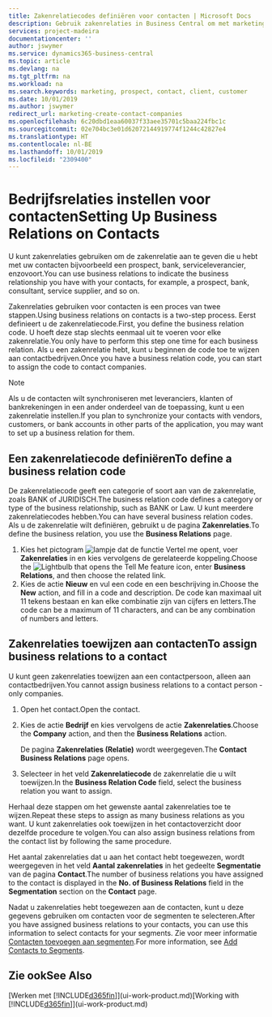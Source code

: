 ```yaml
---
title: Zakenrelatiecodes definiëren voor contacten | Microsoft Docs
description: Gebruik zakenrelaties in Business Central om met marketing te helpen en de zakenrelatie aan te geven die u hebt met uw prospects, cliënten, en klanten, bijvoorbeeld, een bank- of serviceleverancier.
services: project-madeira
documentationcenter: ''
author: jswymer
ms.service: dynamics365-business-central
ms.topic: article
ms.devlang: na
ms.tgt_pltfrm: na
ms.workload: na
ms.search.keywords: marketing, prospect, contact, client, customer
ms.date: 10/01/2019
ms.author: jswymer
redirect_url: marketing-create-contact-companies
ms.openlocfilehash: 6c20dbd1eaa60037f33aee35701c5baa224fbc1c
ms.sourcegitcommit: 02e704bc3e01d62072144919774f1244c42827e4
ms.translationtype: HT
ms.contentlocale: nl-BE
ms.lasthandoff: 10/01/2019
ms.locfileid: "2309400"
---
```

# <a name="setting-up-business-relations-on-contacts"></a><span data-ttu-id="6a5b8-103">Bedrijfsrelaties instellen voor contacten</span><span class="sxs-lookup"><span data-stu-id="6a5b8-103">Setting Up Business Relations on Contacts</span></span>
<span data-ttu-id="6a5b8-104">U kunt zakenrelaties gebruiken om de zakenrelatie aan te geven die u hebt met uw contacten bijvoorbeeld een prospect, bank, serviceleverancier, enzovoort.</span><span class="sxs-lookup"><span data-stu-id="6a5b8-104">You can use business relations to indicate the business relationship you have with your contacts, for example, a prospect, bank, consultant, service supplier, and so on.</span></span>

<span data-ttu-id="6a5b8-105">Zakenrelaties gebruiken voor contacten is een proces van twee stappen.</span><span class="sxs-lookup"><span data-stu-id="6a5b8-105">Using business relations on contacts is a two-step process.</span></span> <span data-ttu-id="6a5b8-106">Eerst definieert u de zakenrelatiecode.</span><span class="sxs-lookup"><span data-stu-id="6a5b8-106">First, you define the business relation code.</span></span> <span data-ttu-id="6a5b8-107">U hoeft deze stap slechts eenmaal uit te voeren voor elke zakenrelatie.</span><span class="sxs-lookup"><span data-stu-id="6a5b8-107">You only have to perform this step one time for each business relation.</span></span> <span data-ttu-id="6a5b8-108">Als u een zakenrelatie hebt, kunt u beginnen de code toe te wijzen aan contactbedrijven.</span><span class="sxs-lookup"><span data-stu-id="6a5b8-108">Once you have a business relation code, you can start to assign the code to contact companies.</span></span>

> [!NOTE]  
>   <span data-ttu-id="6a5b8-109">Als u de contacten wilt synchroniseren met leveranciers, klanten of bankrekeningen in een ander onderdeel van de toepassing, kunt u een zakenrelatie instellen.</span><span class="sxs-lookup"><span data-stu-id="6a5b8-109">If you plan to synchronize your contacts with vendors, customers, or bank accounts in other parts of the application, you may want to set up a business relation for them.</span></span>

## <a name="to-define-a-business-relation-code"></a><span data-ttu-id="6a5b8-110">Een zakenrelatiecode definiëren</span><span class="sxs-lookup"><span data-stu-id="6a5b8-110">To define a business relation code</span></span>
<span data-ttu-id="6a5b8-111">De zakenrelatiecode geeft een categorie of soort aan van de zakenrelatie, zoals BANK of JURIDISCH.</span><span class="sxs-lookup"><span data-stu-id="6a5b8-111">The business relation code defines a category or type of the business relationship, such as BANK or Law.</span></span> <span data-ttu-id="6a5b8-112">U kunt meerdere zakenrelatiecodes hebben.</span><span class="sxs-lookup"><span data-stu-id="6a5b8-112">You can have several business relation codes.</span></span> <span data-ttu-id="6a5b8-113">Als u de zakenrelatie wilt definiëren, gebruikt u de pagina **Zakenrelaties**.</span><span class="sxs-lookup"><span data-stu-id="6a5b8-113">To define the business relation, you use the **Business Relations** page.</span></span>

1. <span data-ttu-id="6a5b8-114">Kies het pictogram ![lampje dat de functie Vertel me opent](media/ui-search/search_small.png "Vertel me wat u wilt doen"), voer **Zakenrelaties** in en kies vervolgens de gerelateerde koppeling.</span><span class="sxs-lookup"><span data-stu-id="6a5b8-114">Choose the ![Lightbulb that opens the Tell Me feature](media/ui-search/search_small.png "Tell me what you want to do") icon, enter **Business Relations**, and then choose the related link.</span></span>
2. <span data-ttu-id="6a5b8-115">Kies de actie **Nieuw** en vul een code en een beschrijving in.</span><span class="sxs-lookup"><span data-stu-id="6a5b8-115">Choose the **New** action, and fill in a code and description.</span></span> <span data-ttu-id="6a5b8-116">De code kan maximaal uit 11 tekens bestaan en kan elke combinatie zijn van cijfers en letters.</span><span class="sxs-lookup"><span data-stu-id="6a5b8-116">The code can be a maximum of 11 characters, and can be any combination of numbers and letters.</span></span>

## <a name="AssignBusRelContact"></a> <span data-ttu-id="6a5b8-117">Zakenrelaties toewijzen aan contacten</span><span class="sxs-lookup"><span data-stu-id="6a5b8-117">To assign business relations to a contact</span></span>
<span data-ttu-id="6a5b8-118">U kunt geen zakenrelaties toewijzen aan een contactpersoon, alleen aan contactbedrijven.</span><span class="sxs-lookup"><span data-stu-id="6a5b8-118">You cannot assign business relations to a contact person - only companies.</span></span>

1. <span data-ttu-id="6a5b8-119">Open het contact.</span><span class="sxs-lookup"><span data-stu-id="6a5b8-119">Open the contact.</span></span>
2. <span data-ttu-id="6a5b8-120">Kies de actie **Bedrijf** en kies vervolgens de actie **Zakenrelaties**.</span><span class="sxs-lookup"><span data-stu-id="6a5b8-120">Choose the **Company** action, and then the **Business Relations** action.</span></span>

    <span data-ttu-id="6a5b8-121">De pagina **Zakenrelaties (Relatie)** wordt weergegeven.</span><span class="sxs-lookup"><span data-stu-id="6a5b8-121">The **Contact Business Relations** page opens.</span></span>
3. <span data-ttu-id="6a5b8-122">Selecteer in het veld **Zakenrelatiecode** de zakenrelatie die u wilt toewijzen.</span><span class="sxs-lookup"><span data-stu-id="6a5b8-122">In the **Business Relation Code** field, select the business relation you want to assign.</span></span>

<span data-ttu-id="6a5b8-123">Herhaal deze stappen om het gewenste aantal zakenrelaties toe te wijzen.</span><span class="sxs-lookup"><span data-stu-id="6a5b8-123">Repeat these steps to assign as many business relations as you want.</span></span> <span data-ttu-id="6a5b8-124">U kunt zakenrelaties ook toewijzen in het contactoverzicht door dezelfde procedure te volgen.</span><span class="sxs-lookup"><span data-stu-id="6a5b8-124">You can also assign business relations from the contact list by following the same procedure.</span></span>

<span data-ttu-id="6a5b8-125">Het aantal zakenrelaties dat u aan het contact hebt toegewezen, wordt weergegeven in het veld **Aantal zakenrelaties** in het gedeelte **Segmentatie** van de pagina **Contact**.</span><span class="sxs-lookup"><span data-stu-id="6a5b8-125">The number of business relations you have assigned to the contact is displayed in the **No. of Business Relations** field in the **Segmentation** section on the **Contact** page.</span></span>

<span data-ttu-id="6a5b8-126">Nadat u zakenrelaties hebt toegewezen aan de contacten, kunt u deze gegevens gebruiken om contacten voor de segmenten te selecteren.</span><span class="sxs-lookup"><span data-stu-id="6a5b8-126">After you have assigned business relations to your contacts, you can use this information to select contacts for your segments.</span></span> <span data-ttu-id="6a5b8-127">Zie voor meer informatie [Contacten toevoegen aan segmenten](marketing-add-contact-segment.md).</span><span class="sxs-lookup"><span data-stu-id="6a5b8-127">For more information, see [Add Contacts to Segments](marketing-add-contact-segment.md).</span></span>

## <a name="see-also"></a><span data-ttu-id="6a5b8-128">Zie ook</span><span class="sxs-lookup"><span data-stu-id="6a5b8-128">See Also</span></span>
<span data-ttu-id="6a5b8-129">[Werken met [!INCLUDE[d365fin](includes/d365fin_md.md)]](ui-work-product.md)</span><span class="sxs-lookup"><span data-stu-id="6a5b8-129">[Working with [!INCLUDE[d365fin](includes/d365fin_md.md)]](ui-work-product.md)</span></span>
